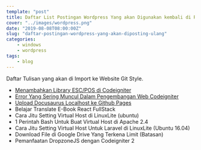 ```yaml
---
template: "post"
title: Daftar List Postingan Wordpress Yang akan Digunakan kembali di Rumah Baru
cover: "../images/wordpress.png"
date: "2019-08-08T08:00:00Z"
slug: "daftar-postingan-wordpress-yang-akan-diposting-ulang"
categories: 
    - windows
    - wordpress
tags:
    - blog
---
```


Daftar Tulisan yang akan di Import ke Website Git Style.

- [Menambahkan Library ESC/POS di Codeigniter](library-esc-pos-di-codeigniter.md)
- [Error Yang Sering Muncul Dalam Pengembangan Web Codeigniter](error-pengembangan-codeigniter.md)
- [Upload Docusaurus Localhost ke Github Pages](upload-docusaurus-local-to-github-pages)
- Belajar Translate E-Book React FullStack
- Cara Jitu Setting Virtual Host di LinuxLite (ubuntu)
- 1 Perintah Bash Untuk Buat Virtual Host di Apache 2.4
- Cara Jitu Setting Virtual Host Untuk Laravel di LinuxLite (Ubuntu 16.04)
- Download File di Google Drive Yang Terkena Limit (Batasan)
- Pemanfaatan DropzoneJS dengan Codeigniter 2
